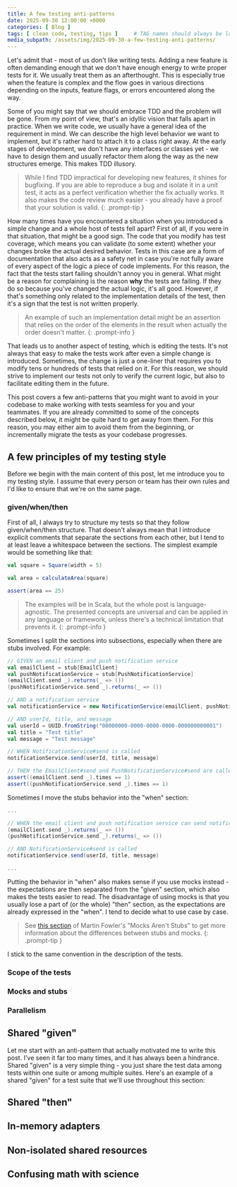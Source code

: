 ```yaml
---
title: A few testing anti-patterns
date: 2025-09-30 12:00:00 +0000
categories: [ Blog ]
tags: [ clean code, testing, tips ]     # TAG names should always be lowercase
media_subpath: /assets/img/2025-09-30-a-few-testing-anti-patterns/
---
```


Let's admit that - most of us don't like writing tests. Adding a new feature is often demanding enough that we don't
have enough energy to write proper tests for it. We usually treat them as an afterthought. This is especially true when
the feature is complex and the flow goes in various directions depending on the inputs, feature flags, or errors
encountered along the way.

Some of you might say that we should embrace TDD and the problem will be gone. From my point of view, that's an idyllic
vision that falls apart in practice. When we write code, we usually have a general idea of the requirement in mind. We
can describe the high level behavior we want to implement, but it's rather hard to attach it to a class right away. At
the early stages of development, we don't have any interfaces or classes yet - we have to design them and usually
refactor them along the way as the new structures emerge. This makes TDD illusory.

> While I find TDD impractical for developing new features, it shines for bugfixing. If you are able to reproduce a
> bug and isolate it in a unit test, it acts as a perfect verification whether the fix actually works. It also makes the
> code review much easier - you already have a proof that your solution is valid.
{: .prompt-tip }

[//]: # (TODO: Add an image)

How many times have you encountered a situation when you introduced
a simple change and a whole host of tests fell apart? First of all, if you were in that situation, that might be a good
sign. The code that you modify has test coverage, which means you can validate (to some extent) whether your changes
broke the actual desired behavior. Tests in this case are a form of documentation that also acts as a safety net in case
you're not fully aware of every aspect of the logic a piece of code implements. For this reason, the fact that the tests
start failing shouldn't annoy you in general. What might be a reason for complaining is the reason **why** the tests are
failing. If they do so because you've changed the actual logic, it's all good. However, if that's something only related
to the implementation details of the test, then it's a sign that the test is not written properly.

> An example of such an implementation detail might be an assertion that relies on the order of the elements in the
> result when actually the order doesn't matter.
{: .prompt-info }

That leads us to another aspect of testing, which is editing the tests. It's not always that easy to make the tests work
after even a simple change is introduced. Sometimes, the change is just a one-liner that requires you to modify tens
or hundreds of tests that relied on it. For this reason, we should strive to implement our tests not only to verify the
current logic, but also to facilitate editing them in the future.

This post covers a few anti-patterns that you might want to avoid in your codebase to make working with tests seamless
for you and your teammates. If you are already committed to some of the concepts described below, it might be quite
hard to get away from them. For this reason, you may either aim to avoid them from the beginning, or incrementally
migrate the tests as your codebase progresses.

## A few principles of my testing style

Before we begin with the main content of this post, let me introduce you to my testing style. I assume that every
person or team has their own rules and I'd like to ensure that we're on the same page.

### given/when/then

First of all, I always try to structure my tests so that they follow given/when/then structure. That doesn't always mean
that I introduce explicit comments that separate the sections from each other, but I tend to at least leave a whitespace
between the sections. The simplest example would be something like that:

[//]: # (@formatter:off)

```scala
val square = Square(width = 5)

val area = calculateArea(square)

assert(area == 25)
```

[//]: # (@formatter:on)

> The examples will be in Scala, but the whole post is language-agnostic. The presented concepts are universal and can
> be applied in any language or framework, unless there's a technical limitation that prevents it.
{: .prompt-info }

Sometimes I split the sections into subsections, especially when there are stubs involved. For example:

[//]: # (@formatter:off)

```scala
// GIVEN an email client and push notification service
val emailClient = stub[EmailClient]
val pushNotificationService = stub[PushNotificationService]
(emailClient.send _).returns(_ => ())
(pushNotificationService.send _).returns(_ => ())

// AND a notification service
val notificationService = new NotificationService(emailClient, pushNotificationService)

// AND userId, title, and message
val userId = UUID.fromString("00000000-0000-0000-0000-000000000001")
val title = "Test title"
val message = "Test message"

// WHEN NotificationService#send is called
notificationService.send(userId, title, message)

// THEN the EmailClient#send and PushNotificationService#send are called once each
assert((emailClient.send _).times == 1)
assert((pushNotificationService.send _).times == 1)
```

[//]: # (@formatter:on)

Sometimes I move the stubs behavior into the "when" section:

[//]: # (@formatter:off)

```scala
...

// WHEN the email client and push notification service can send notifications
(emailClient.send _).returns(_ => ())
(pushNotificationService.send _).returns(_ => ())

// AND NotificationService#send is called
notificationService.send(userId, title, message)

...
```

[//]: # (@formatter:on)

Putting the behavior in "when" also makes sense if you use mocks instead - the expectations are then separated from the 
"given" section, which also makes the tests easier to read. The disadvantage of using mocks is that you usually lose a 
part of (or the whole) "then" section, as the expectations are already expressed in the "when". I tend to decide what to
use case by case.

> See [this section](https://martinfowler.com/articles/mocksArentStubs.html#TheDifferenceBetweenMocksAndStubs) of Martin 
> Fowler's "Mocks Aren't Stubs" to get more information about the differences between stubs and mocks.
{: .prompt-tip }

[//]: # (TODO: Explain how the tests can be described)

I stick to the same convention in the description of the tests. 

### Scope of the tests

### Mocks and stubs

### Parallelism

## Shared "given"

Let me start with an anti-pattern that actually motivated me to write this post. I've seen it far too many times, and it
has always been a hindrance. Shared "given" is a very simple thing - you just share the test data among tests within one
suite or among multiple suites. Here's an example of a shared "given" for a test suite that we'll use throughout this
section:

## Shared "then"

## In-memory adapters

## Non-isolated shared resources

## Confusing math with science
